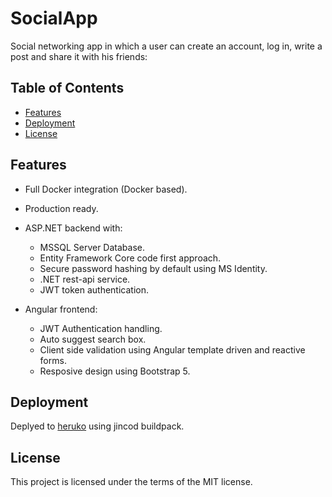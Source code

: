 # SocialApp

 Social networking app in which a user can create an account, log in, write a post and share it with his friends:


## Table of Contents 

- [Features](#Features)
- [Deployment](#Deployment)
- [License](#license)


## Features

* Full Docker integration (Docker based).
* Production ready. 
* ASP.NET backend with: 

    * MSSQL Server Database.
    * Entity Framework Core code first approach.
    * Secure password hashing by default using MS Identity.
    * .NET rest-api service.
    * JWT token authentication.

* Angular frontend:

    * JWT Authentication handling.
    * Auto suggest search box.
    * Client side validation using Angular template driven and reactive forms.
    * Resposive design using Bootstrap 5.


## Deployment
Deplyed to [heruko](https://socialappnet.herokuapp.com) using jincod buildpack.


## License
This project is licensed under the terms of the MIT license.





